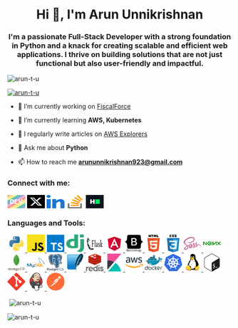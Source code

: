

<h1 align="center">Hi 👋, I'm Arun Unnikrishnan</h1>
<h3 align="center">I'm a passionate Full-Stack Developer with a strong foundation in Python and a knack for creating scalable and efficient web applications. I thrive on building solutions that are not just functional but also user-friendly and impactful.</h3>


<p align="left"> <img src="https://komarev.com/ghpvc/?username=arun-t-u&label=Profile%20views&color=0e75b6&style=flat" alt="arun-t-u" /> </p>


<p align="left"> <a href="https://github.com/ryo-ma/github-profile-trophy"><img src="https://github-profile-trophy.vercel.app/?username=arun-t-u" alt="arun-t-u" /></a> </p>


- 🔭 I’m currently working on [FiscalForce](https://github.com/FiscalForce)

- 🌱 I’m currently learning **AWS, Kubernetes**

- 📝 I regularly write articles on [AWS Explorers](https://dly.to/Xb7726eygLy)

- 💬 Ask me about **Python**

- 📫 How to reach me **arununnikrishnan923@gmail.com**


<h3 align="left">Connect with me:</h3>
<p align="left">
<a href="https://dev.to/arun_t_u" target="blank"><img align="center" src="images/devto.svg" alt="arun_t_u" height="30" width="40" /></a>
<a href="https://twitter.com/arun_t_u" target="blank"><img align="center" src="/images/twitter.png" alt="arun_t_u" height="30" width="40" /></a>
<a href="https://linkedin.com/in/arun-t-u" target="blank"><img align="center" src="/images/linked-in-alt.svg" alt="arun-t-u" height="30" width="40" /></a>
<a href="https://stackoverflow.com/users/arun-unnikrishnan" target="blank"><img align="center" src="/images/stack-overflow.svg" alt="arun-unnikrishnan" height="30" width="40" /></a>
<a href="https://www.hackerrank.com/arun_tu" target="blank"><img align="center" src="/images/hackerrank.svg" alt="arun_tu" height="30" width="40" /></a>
</p>

<h3 align="left">Languages and Tools:</h3>
<p align="left"> 
<a href="https://www.python.org" target="_blank" rel="noreferrer"> 
    <img src="/images/python-original.svg" alt="python" width="40" height="40" /> 
</a> 
<a href="https://developer.mozilla.org/en-US/docs/Web/JavaScript" target="_blank" rel="noreferrer"> 
    <img src="/images/javascript-icon.svg" alt="javascript" width="40" height="40" /> 
</a> 
<a href="https://www.typescriptlang.org/" target="_blank" rel="noreferrer"> 
    <img  src="/images/typescript-original.svg" alt="typescript" width="40" height="40" /> 
</a> 
<a href="https://www.djangoproject.com/" target="_blank" rel="noreferrer"> 
    <img src="/images/django.svg" alt="django" width="40" height="40" /> 
</a> 
<a href="https://flask.palletsprojects.com/" target="_blank" rel="noreferrer"> 
    <img src="/images/flask.svg" alt="flask" width="40" height="40" /> 
</a> 
<a href="https://angular.io" target="_blank" rel="noreferrer"> 
    <img src="/images/angular.svg" alt="angular" width="40" height="40" /> 
</a> 
<a href="https://getbootstrap.com" target="_blank" rel="noreferrer"> 
    <img src="/images/bootstrap.svg" alt="bootstrap" width="40" height="40" /> 
</a> 
<a href="https://www.w3.org/html/" target="_blank" rel="noreferrer"> 
    <img src="/images/html.svg" alt="html5" width="40" height="40" /> 
</a>
<a href="https://www.w3schools.com/css/" target="_blank" rel="noreferrer"> 
    <img src="/images/css3.svg" alt="css3" width="40" height="40" /> 
</a> 
<a href="https://sass-lang.com" target="_blank" rel="noreferrer">
    <img src="/images/sass-original.svg" alt="sass" width="40" height="40" /> 
</a> 
<a href="https://www.nginx.com" target="_blank" rel="noreferrer">
    <img src="/images/nginx-original.svg" alt="nginx" width="40" height="40" /> 
</a> 
<a href="https://www.mongodb.com/" target="_blank" rel="noreferrer"> 
    <img src="/images/mongodb.svg" alt="mongodb" width="40" height="40" /> 
</a> 
<a href="https://www.mysql.com/" target="_blank" rel="noreferrer"> 
    <img src="/images/mysql.svg" alt="mysql" width="40" height="40" /> 
</a> 
<a href="https://www.postgresql.org" target="_blank" rel="noreferrer"> 
    <img src="/images/postgresql-original-wordmark.svg" alt="postgresql" width="40" height="40" /> 
</a> 
<a href="https://www.sqlite.org/" target="_blank" rel="noreferrer"> 
    <img src="/images/sqlite-icon.svg" alt="sqlite" width="40" height="40" /> 
</a>
<a href="https://redis.io" target="_blank" rel="noreferrer">
        <img src="/images/redis.svg" alt="redis" width="40" height="40" /> 
</a> 
<a href="https://www.elastic.co/kibana" target="_blank" rel="noreferrer"> 
    <img src="/images/kibana.svg" alt="kibana" width="40" height="40" /> 
</a>
<a href="https://aws.amazon.com" target="_blank" rel="noreferrer"> 
    <img src="/images/aws.svg" alt="aws" width="40" height="40" /> 
</a> 
<a href="https://www.docker.com/" target="_blank" rel="noreferrer"> 
    <img src="/images/docker.svg" alt="docker" width="40" height="40" /> 
</a> 
<a href="https://kubernetes.io" target="_blank" rel="noreferrer"> 
    <img src="/images/kubernetes-icon.svg" alt="kubernetes" width="40" height="40" />
</a> 
<a href="https://www.linux.org/" target="_blank" rel="noreferrer"> 
    <img src="/images/linux-original.svg" alt="linux" width="40" height="40" />
</a>
<a href="https://www.gnu.org/software/bash/" target="_blank" rel="noreferrer"> 
    <img src="/images/bash.svg" alt="bash" width="40" height="40" /> 
</a> 
<a href="https://git-scm.com/" target="_blank" rel="noreferrer"> 
    <img src="/images/git.svg" alt="git" width="40" height="40" /> 
</a> 
<a href="https://www.jenkins.io" target="_blank" rel="noreferrer"> 
    <img src="/images/jenkins.svg" alt="jenkins" width="40" height="40" /> 
</a> 
<a href="https://postman.com" target="_blank"  rel="noreferrer"> 
    <img src="/images/getpostman-icon.svg" alt="postman" width="40" height="40" /> 
</a> 

</p>

<p>&nbsp;<img align="center" src="https://github-readme-stats.vercel.app/api?username=arun-t-u&show_icons=true&locale=en" alt="arun-t-u" /></p>

<p><img align="center" src="https://github-readme-streak-stats.herokuapp.com/?user=arun-t-u&" alt="arun-t-u" /></p>
